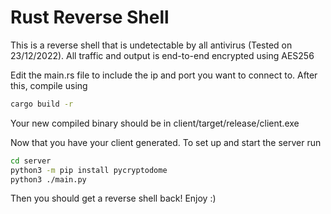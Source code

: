 # Rust Reverse Shell

This is a reverse shell that is undetectable by all antivirus (Tested on 23/12/2022). All traffic and output is end-to-end encrypted using AES256

Edit the main.rs file to include the ip and port you want to connect to. After this, compile using

```sh
cargo build -r
```

Your new compiled binary should be in client/target/release/client.exe

Now that you have your client generated. To set up and start the server run

```sh
cd server
python3 -m pip install pycryptodome
python3 ./main.py
```

Then you should get a reverse shell back! Enjoy :)
